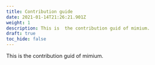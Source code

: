 ```yaml
---
title: Contribution guide
date: 2021-01-14T21:26:21.901Z
weight: 1
description: This is  the contribution guid of mimium.
draft: true
toc_hide: false
---
```

This is  the contribution guid of mimium.